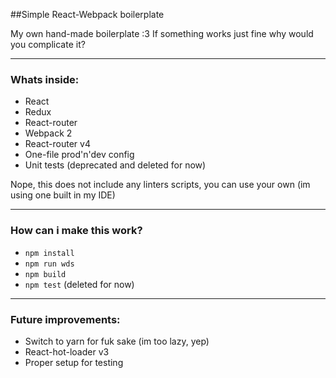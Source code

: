 ##Simple React-Webpack boilerplate

My own hand-made boilerplate :3
If something works just fine why would you complicate it?

---
### Whats inside:

*  React
*  Redux
*  React-router
*  Webpack 2
*  React-router v4
*  One-file prod'n'dev config
*  Unit tests (deprecated and deleted for now)


Nope, this does not include any linters scripts, you can use your own (im using one built in my IDE)

---

### How can i make this work?

*  `npm install`
*  `npm run wds`
*  `npm build`
*  `npm test` (deleted for now)

---

### Future improvements:

*  Switch to yarn for fuk sake (im too lazy, yep)
*  React-hot-loader v3
*  Proper setup for testing
